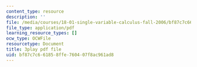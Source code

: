 ```yaml
---
content_type: resource
description: ''
file: /media/courses/18-01-single-variable-calculus-fall-2006/bf87c7c661858ffe760407f8ac961ad8_4Q37iOyBq44.pdf
file_type: application/pdf
learning_resource_types: []
ocw_type: OCWFile
resourcetype: Document
title: 3play pdf file
uid: bf87c7c6-6185-8ffe-7604-07f8ac961ad8
---
```


